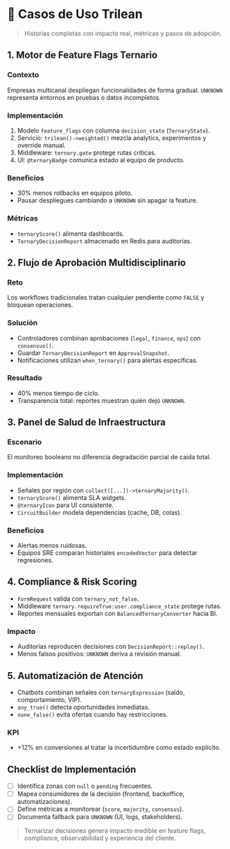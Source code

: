 # 📌 Casos de Uso Trilean

> Historias completas con impacto real, métricas y pasos de adopción.

## 1. Motor de Feature Flags Ternario
### Contexto
Empresas multicanal despliegan funcionalidades de forma gradual. `UNKNOWN` representa entornos en pruebas o datos incompletos.

### Implementación
1. Modelo `feature_flags` con columna `decision_state` (`TernaryState`).
2. Servicio: `trilean()->weighted()` mezcla analytics, experimentos y override manual.
3. Middleware: `ternary.gate` protege rutas críticas.
4. UI: `@ternaryBadge` comunica estado al equipo de producto.

### Beneficios
- 30% menos rollbacks en equipos piloto.
- Pausar despliegues cambiando a `UNKNOWN` sin apagar la feature.

### Métricas
- `ternaryScore()` alimenta dashboards.
- `TernaryDecisionReport` almacenado en Redis para auditorías.

## 2. Flujo de Aprobación Multidisciplinario
### Reto
Los workflows tradicionales tratan cualquier pendiente como `FALSE` y bloquean operaciones.

### Solución
- Controladores combinan aprobaciones (`legal`, `finance`, `ops`) con `consensus()`.
- Guardar `TernaryDecisionReport` en `ApprovalSnapshot`.
- Notificaciones utilizan `when_ternary()` para alertas específicas.

### Resultado
- 40% menos tiempo de ciclo.
- Transparencia total: reportes muestran quién dejó `UNKNOWN`.

## 3. Panel de Salud de Infraestructura
### Escenario
El monitoreo booleano no diferencia degradación parcial de caída total.

### Implementación
- Señales por región con `collect([...])->ternaryMajority()`.
- `ternaryScore()` alimenta SLA widgets.
- `@ternaryIcon` para UI consistente.
- `CircuitBuilder` modela dependencias (cache, DB, colas).

### Beneficios
- Alertas menos ruidosas.
- Equipos SRE comparan historiales `encodedVector` para detectar regresiones.

## 4. Compliance & Risk Scoring
- `FormRequest` valida con `ternary_not_false`.
- Middleware `ternary.requireTrue:user.compliance_state` protege rutas.
- Reportes mensuales exportan con `BalancedTernaryConverter` hacia BI.

### Impacto
- Auditorías reproducen decisiones con `DecisionReport::replay()`.
- Menos falsos positivos: `UNKNOWN` deriva a revisión manual.

## 5. Automatización de Atención
- Chatbots combinan señales con `ternaryExpression` (saldo, comportamiento, VIP).
- `any_true()` detecta oportunidades inmediatas.
- `none_false()` evita ofertas cuando hay restricciones.

### KPI
- +12% en conversiones al tratar la incertidumbre como estado explícito.

## Checklist de Implementación
- [ ] Identifica zonas con `null` o `pending` frecuentes.
- [ ] Mapea consumidores de la decisión (frontend, backoffice, automatizaciones).
- [ ] Define métricas a monitorear (`score`, `majority`, `consensus`).
- [ ] Documenta fallback para `UNKNOWN` (UI, logs, stakeholders).

> Ternarizar decisiones genera impacto medible en feature flags, compliance, observabilidad y experiencia del cliente.
